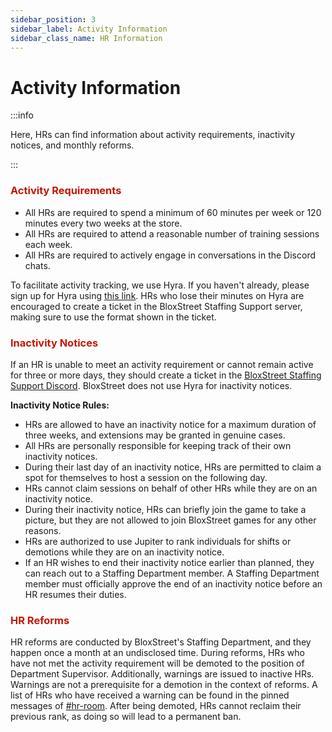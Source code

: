 ```yaml
---
sidebar_position: 3
sidebar_label: Activity Information
sidebar_class_name: HR Information
---
```


# Activity Information 

:::info

Here, HRs can find information about activity requirements, inactivity notices, and monthly reforms.

:::


### <font color="#C21807">Activity Requirements</font>
- All HRs are required to spend a minimum of 60 minutes per week or 120 minutes every two weeks at the store.
- All HRs are required to attend a reasonable number of training sessions each week.
- All HRs are required to actively engage in conversations in the Discord chats.

To facilitate activity tracking, we use Hyra. If you haven't already, please sign up for Hyra using [this link](https://app.hyra.io/get-started). HRs who lose their minutes on Hyra are encouraged to create a ticket in the BloxStreet Staffing Support server, making sure to use the format shown in the ticket.


### <font color="#C21807">Inactivity Notices</font>
If an HR is unable to meet an activity requirement or cannot remain active for three or more days, they should create a ticket in the [BloxStreet Staffing Support Discord](https://discord.com/invite/5yfvT5fntP). BloxStreet does not use Hyra for inactivity notices.

__Inactivity Notice Rules:__
- HRs are allowed to have an inactivity notice for a maximum duration of three weeks, and extensions may be granted in genuine cases. 
- All HRs are personally responsible for keeping track of their own inactivity notices.
- During their last day of an inactivity notice, HRs are permitted to claim a spot for themselves to host a session on the following day.
- HRs cannot claim sessions on behalf of other HRs while they are on an inactivity notice.
- During their inactivity notice, HRs can briefly join the game to take a picture, but they are not allowed to join BloxStreet games for any other reasons.
- HRs are authorized to use Jupiter to rank individuals for shifts or demotions while they are on an inactivity notice.
- If an HR wishes to end their inactivity notice earlier than planned, they can reach out to a Staffing Department member. A Staffing Department member must officially approve the end of an inactivity notice before an HR resumes their duties.


### <font color="#C21807">HR Reforms</font>
HR reforms are conducted by BloxStreet's Staffing Department, and they happen once a month at an undisclosed time. During reforms, HRs who have not met the activity requirement will be demoted to the position of Department Supervisor. Additionally, warnings are issued to inactive HRs. Warnings are not a prerequisite for a demotion in the context of reforms. A list of HRs who have received a warning can be found in the pinned messages of [#hr-room](https://discord.com/channels/323081832071561216/600727208155414546). After being demoted, HRs cannot reclaim their previous rank, as doing so will lead to a permanent ban.
